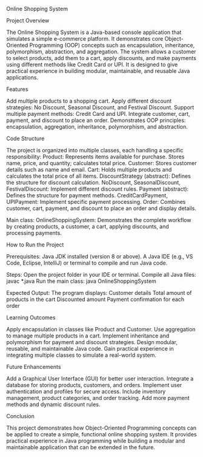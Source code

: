 Online Shopping System


Project Overview

The Online Shopping System is a Java-based console application that simulates a simple e-commerce platform. It demonstrates core Object-Oriented Programming (OOP) concepts such as encapsulation, inheritance, polymorphism, abstraction, and aggregation.
The system allows a customer to select products, add them to a cart, apply discounts, and make payments using different methods like Credit Card or UPI. It is designed to give practical experience in building modular, maintainable, and reusable Java applications.



Features

Add multiple products to a shopping cart.
Apply different discount strategies: No Discount, Seasonal Discount, and Festival Discount.
Support multiple payment methods: Credit Card and UPI.
Integrate customer, cart, payment, and discount to place an order.
Demonstrates OOP principles: encapsulation, aggregation, inheritance, polymorphism, and abstraction.



Code Structure

The project is organized into multiple classes, each handling a specific responsibility:
Product: Represents items available for purchase. Stores name, price, and quantity; calculates total price.
Customer: Stores customer details such as name and email.
Cart: Holds multiple products and calculates the total price of all items.
DiscountStrategy (abstract): Defines the structure for discount calculation.
NoDiscount, SeasonalDiscount, FestivalDiscount: Implement different discount rules.
Payment (abstract): Defines the structure for payment methods.
CreditCardPayment, UPIPayment: Implement specific payment processing.
Order: Combines customer, cart, payment, and discount to place an order and display details.

Main class:
OnlineShoppingSystem: Demonstrates the complete workflow by creating products, a customer, a cart, applying discounts, and processing payments.




How to Run the Project

Prerequisites:
Java JDK installed (version 8 or above).
A Java IDE (e.g., VS Code, Eclipse, IntelliJ) or terminal to compile and run Java code.

Steps:
Open the project folder in your IDE or terminal.
   Compile all Java files:
   javac *.java
Run the main class:
  java OnlineShoppingSystem

Expected Output:
The program displays:
Customer details
Total amount of products in the cart
Discounted amount
Payment confirmation for each order



Learning Outcomes

Apply encapsulation in classes like Product and Customer.
Use aggregation to manage multiple products in a cart.
Implement inheritance and polymorphism for payment and discount strategies.
Design modular, reusable, and maintainable Java code.
Gain practical experience in integrating multiple classes to simulate a real-world system.




Future Enhancements

Add a Graphical User Interface (GUI) for better user interaction.
Integrate a database for storing products, customers, and orders.
Implement user authentication and profiles for secure access.
Include inventory management, product categories, and order tracking.
Add more payment methods and dynamic discount rules.



Conclusion

This project demonstrates how Object-Oriented Programming concepts can be applied to create a simple, functional online shopping system. It provides practical experience in Java programming while building a modular and maintainable application that can be extended in the future.
